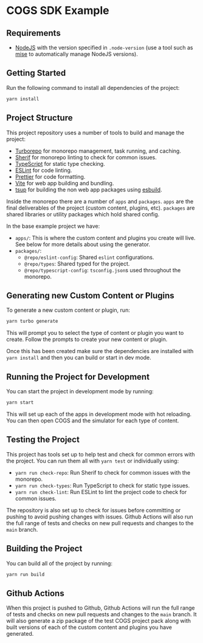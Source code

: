 # COGS SDK Example

## Requirements

- [NodeJS](https://nodejs.org/) with the version specified in `.node-version` (use a tool such as [mise](https://mise.jdx.dev) to automatically manage NodeJS versions).

## Getting Started

Run the following command to install all dependencies of the project:

```sh
yarn install
```

## Project Structure

This project repository uses a number of tools to build and manage the project:

- [Turborepo](https://turbo.build) for monorepo management, task running, and caching.
- [Sherif](https://github.com/QuiiBz/sherif) for monorepo linting to check for common issues.
- [TypeScript](https://www.typescriptlang.org/) for static type checking.
- [ESLint](https://eslint.org/) for code linting.
- [Prettier](https://prettier.io) for code formatting.
- [Vite](https://vite.dev) for web app building and bundling.
- [tsup](https://tsup.egoist.dev) for building the non web app packages using [esbuild](https://github.com/evanw/esbuild).

Inside the monorepo there are a number of `apps` and `packages`. `apps` are the final deliverables of the project (custom content, plugins, etc). `packages` are shared libraries or utility packages which hold shared config.

In the base example project we have:

- `apps/`: This is where the custom content and plugins you create will live. See below for more details about using the generator.
- `packages/`:
  - `@repo/eslint-config`: Shared `eslint` configurations.
  - `@repo/types`: Shared typed for the project.
  - `@repo/typescript-config`: `tsconfig.json`s used throughout the monorepo.

## Generating new Custom Content or Plugins

To generate a new custom content or plugin, run:

```sh
yarn turbo generate
```

This will prompt you to select the type of content or plugin you want to create. Follow the prompts to create your new content or plugin.

Once this has been created make sure the dependencies are installed with `yarn install` and then you can build or start in dev mode.

## Running the Project for Development

You can start the project in development mode by running:

```sh
yarn start
```

This will set up each of the apps in development mode with hot reloading. You can then open COGS and the simulator for each type of content.

## Testing the Project

This project has tools set up to help test and check for common errors with the project. You can run them all with `yarn test` or individually using:

- `yarn run check-repo`: Run Sherif to check for common issues with the monorepo.
- `yarn run check-types`: Run TypeScript to check for static type issues.
- `yarn run check-lint`: Run ESLint to lint the project code to check for common issues.

The repository is also set up to check for issues before committing or pushing to avoid pushing changes with issues. Github Actions will also run the full range of tests and checks on new pull requests and changes to the `main` branch.

## Building the Project

You can build all of the project by running:

```sh
yarn run build
```

## Github Actions

When this project is pushed to Github, Github Actions will run the full range of tests and checks on new pull requests and changes to the `main` branch. It will also generate a zip package of the test COGS project pack along with built versions of each of the custom content and plugins you have generated.
